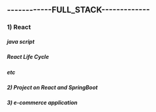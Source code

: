 ## ------------FULL_STACK-------------
### 1) React
##### java script
##### React Life Cycle
##### etc
##### 2) Project on React and SpringBoot
##### 3) e-commerce application
